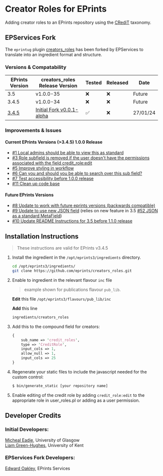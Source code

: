 # Creator Roles for EPrints
Adding creator roles to an EPrints repository using the [CRediT](https://www.casrai.org/credit.html) taxonomy.  

## EPServices Fork

The `eprintug` plugin [creators_roles](https://github.com/eprintsug/creators_roles) has been forked by EPServices to translate into an ingredient format and structure.

### Versions & Compatability

| EPrints Version | creators_roles Release Version | Tested | Released | Date |
| ----------- | ----------- | ----------- | ----------- | ----------- |
| 3.5 | v1.0.0-35 | ❌ | ❌ | Future |
| 3.4.5 | v1.0.0-34 | ❌ | ❌ | Future |
| [3.4.5](https://github.com/eprints/eprints3.4/releases/tag/v3.4.5) | [Initial Fork v0.0.1-alpha](https://github.com/eprints/creators_roles/releases/tag/v0.0.1-alpha) | ✅ | ❌ | 27/01/24 |

### Improvements & Issues

#### Current EPrints Versions (>3.4.5) 1.0.0 Release

- [#1 Local admins should be able to view this as standard](https://github.com/eprints/creators_roles/issues/1)
- [#3 Role subfield is removed if the user doesn't have the permissions associated with the field credit_role:edit](https://github.com/eprints/creators_roles/issues/3)
- [#5 Improve styling in workflow](https://github.com/eprints/creators_roles/issues/5)
- [#6 Can you and should you be able to search over this sub field?](https://github.com/eprints/creators_roles/issues/6)
- [#7 Test accessibility before 1.0.0 release](https://github.com/eprints/creators_roles/issues/7)
- [#11 Clean up code base](https://github.com/eprints/creators_roles/issues/11)

#### Future EPrints Versions

- [#8 Update to work with future eprints versions (backwards compatible)](https://github.com/eprints/creators_roles/issues/8)
- [#9 Update to use new JSON field](https://github.com/eprints/eprints3.5/issues/52) (relies on new feature in 3.5 [#52 JSON as a standard MetaField](https://github.com/eprints/eprints3.5/issues/52))
- [#10 Update README Instructions for 3.5 before 1.1.0 release](https://github.com/eprints/creators_roles/issues/10)

## Installation Instructions

> These instructions are valid for EPrints v3.4.5

1. Install the ingredient in the `/opt/eprints3/ingredients` directory.

	```bash
 	cd /opt/eprints3/ingredients/
	git clone https://github.com/eprints/creators_roles.git
 	```

2. Enable to ingredient in the relevant flavour `inc` file

	> example shown for publications flavour `pub_lib`.

	**Edit** this file `/opt/eprints3/flavours/pub_lib/inc`

 	**Add** this line
	```bash
	ingredients/creators_roles
	```

3. Add this to the compound field for creators:

	```perl
	{
		sub_name => 'credit_roles',
		type => 'CreditRole',
		input_cols => 1,
		allow_null => 1,
		input_cols => 25
	}
	```

4. Regenerate your static files to include the javascript needed for the custom control:

	```bash
	$ bin/generate_static [your repository name]
	```

5. Enable editing of the credit role by adding `credit_role:edit` to the appropriate role in user_roles.pl or adding as a user permission.

## Developer Credits

### Initial Developers:

[Micheal Eadie](https://github.com/MickEadie), University of Glasgow  
[Liam Green-Hughes](https://github.com/leg20-unikent), University of Kent  

### EPServices Fork Developers:
[Edward Oakley](https://github.com/fatchild), EPrints Services

